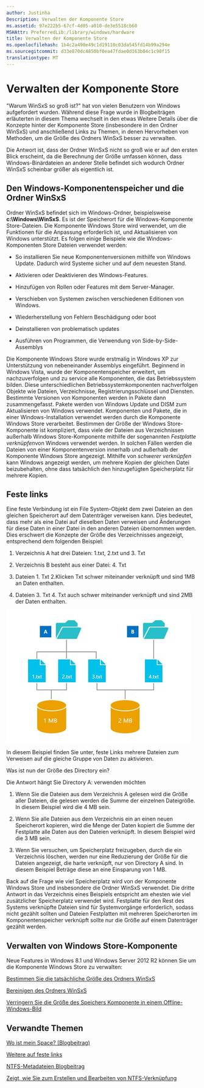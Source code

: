 ```yaml
---
author: Justinha
Description: Verwalten der Komponente Store
ms.assetid: 97e222b5-67cf-4d05-a010-de3e5518cb60
MSHAttr: PreferredLib:/library/windows/hardware
title: Verwalten der Komponente Store
ms.openlocfilehash: 1b4c2a490e49c1d19110c03da545fd14b99a294e
ms.sourcegitcommit: d33e870dc4850bf0ea47fdae0d163b04c1c90f15
translationtype: MT
---
```

# <a name="manage-the-component-store"></a>Verwalten der Komponente Store


"Warum WinSxS so groß ist?" hat von vielen Benutzern von Windows aufgefordert wurden. Während diese Frage wurde in Blogbeiträgen erläuterten in diesem Thema wechselt in den etwas Weitere Details über die Konzepte hinter der Komponente Store (insbesondere in den Ordner WinSxS) und anschließend Links zu Themen, in denen Hervorheben von Methoden, um die Größe des Ordners WinSxS besser zu verwalten.

Die Antwort ist, dass der Ordner WinSxS nicht so groß wie er auf den ersten Blick erscheint, da die Berechnung der Größe umfassen können, dass Windows-Binärdateien an anderer Stelle befindet sich wodurch Ordner WinSxS scheinbar größer als eigentlich ist.

## <a name="span-idthewindowscomponentstoreandwinsxsfolderspanspan-idthewindowscomponentstoreandwinsxsfolderspanspan-idthewindowscomponentstoreandwinsxsfolderspanthe-windows-component-store-and-winsxs-folder"></a><span id="The_Windows_component_store_and_WinSxS_folder"></span><span id="the_windows_component_store_and_winsxs_folder"></span><span id="THE_WINDOWS_COMPONENT_STORE_AND_WINSXS_FOLDER"></span>Den Windows-Komponentenspeicher und die Ordner WinSxS


Ordner WinSxS befindet sich im Windows-Ordner, beispielsweise **c:\\Windows\\WinSxS**. Es ist der Speicherort für die Windows-Komponente Store-Dateien. Die Komponente Windows Store wird verwendet, um die Funktionen für die Anpassung erforderlich ist, und Aktualisieren von Windows unterstützt. Es folgen einige Beispiele wie die Windows-Komponenten Store Dateien verwendet werden:

-   So installieren Sie neue Komponentenversionen mithilfe von Windows Update. Dadurch wird Systeme sicher und auf dem neuesten Stand.

-   Aktivieren oder Deaktivieren des Windows-Features.

-   Hinzufügen von Rollen oder Features mit dem Server-Manager.

-   Verschieben von Systemen zwischen verschiedenen Editionen von Windows.

-   Wiederherstellung von Fehlern Beschädigung oder boot

-   Deinstallieren von problematisch updates

-   Ausführen von Programmen, die Verwendung von Side-by-Side-Assemblys

Die Komponente Windows Store wurde erstmalig in Windows XP zur Unterstützung von nebeneinander Assemblys eingeführt. Beginnend in Windows Vista, wurde der Komponentenspeicher erweitert, um nachzuverfolgen und zu service alle Komponenten, die das Betriebssystem bilden. Diese unterschiedlichen Betriebssystemkomponenten nachverfolgen Objekte wie Dateien, Verzeichnisse, Registrierungsschlüssel und Diensten. Bestimmte Versionen von Komponenten werden in Pakete dann zusammengefasst. Pakete werden von Windows Update und DISM zum Aktualisieren von Windows verwendet. Komponenten und Pakete, die in einer Windows-Installation verwendet werden durch die Komponente Windows Store verarbeitet. Bestimmen der Größe der Windows Store-Komponente ist kompliziert, dass viele der Dateien aus Verzeichnissen außerhalb Windows Store-Komponente mithilfe der sogenannten *Festplatte verknüpfen*von Windows verwendet werden. In solchen Fällen werden die Dateien von einer Komponentenversion innerhalb und außerhalb der Komponente Windows Store angezeigt. Mithilfe von *schwerer verknüpfen* kann Windows angezeigt werden, um mehrere Kopien der gleichen Datei beizubehalten, ohne dass tatsächlich den hinzugefügten Speicherplatz für mehrere Kopien.

## <a name="span-idhardlinksspanspan-idhardlinksspanspan-idhardlinksspanhard-links"></a><span id="Hard_links"></span><span id="hard_links"></span><span id="HARD_LINKS"></span>Feste links


Eine feste Verbindung ist ein File System-Objekt dem zwei Dateien an den gleichen Speicherort auf dem Datenträger verweisen kann. Dies bedeutet, dass mehr als eine Datei auf dieselben Daten verweisen und Änderungen für diese Daten in einer Datei in den anderen Dateien übernommen werden. Dies erschwert die Konzepte der Größe des Verzeichnisses angezeigt, entsprechend dem folgenden Beispiel:

1.  Verzeichnis A hat drei Dateien: 1.txt, 2.txt und 3. Txt

2.  Verzeichnis B besteht aus einer Datei: 4. Txt

3.  Dateien 1. Txt 2.Klicken Txt schwer miteinander verknüpft und sind 1MB an Daten enthalten.

4.  Dateien 3. Txt 4. Txt auch schwer miteinander verknüpft und sind 2MB der Daten enthalten.

![feste Links-Beispiel](images/dep-adk-winb-dism-winsxs-hardlinks.jpg)

In diesem Beispiel finden Sie unter, feste Links mehrere Dateien zum Verweisen auf die gleiche Gruppe von Daten zu aktivieren.

Was ist nun der Größe des Directory ein?

Die Antwort hängt Sie Directory A: verwenden möchten

1.  Wenn Sie die Dateien aus dem Verzeichnis A gelesen wird die Größe aller Dateien, die gelesen werden die Summe der einzelnen Dateigröße. In diesem Beispiel wird die 4 MB sein.

2.  Wenn Sie alle Dateien aus dem Verzeichnis ein an einen neuen Speicherort kopieren, wird die Menge der Daten kopiert die Summe der Festplatte alle Daten aus den Dateien verknüpft. In diesem Beispiel wird die 3 MB sein.

3.  Wenn Sie versuchen, um Speicherplatz freizugeben, durch die ein Verzeichnis löschen, werden nur eine Reduzierung der Größe für die Dateien angezeigt, die harte verknüpft, nur von Directory A sind. In diesem Beispiel Beträge diese an eine Einsparung von 1 MB.

Back auf die Frage wie viel Speicherplatz wird von der Komponente Windows Store und insbesondere die Ordner WinSxS verwendet. Die dritte Antwort in das Verzeichnis eines Beispiels entspricht am ehesten wie viel zusätzlicher Speicherplatz verwendet wird. Festplatte für den Rest des Systems verknüpfte Dateien sind für Systemvorgänge erforderlich, sodass nicht gezählt sollten und Dateien Festplatten mit mehreren Speicherorten im Komponentenspeicher verknüpft sollte nur die Größe auf einem Datenträger gezählt werden.

## <a name="span-idmanagingthewindowscomponentstorespanspan-idmanagingthewindowscomponentstorespanspan-idmanagingthewindowscomponentstorespanmanaging-the-windows-component-store"></a><span id="Managing_the_Windows_Component_Store"></span><span id="managing_the_windows_component_store"></span><span id="MANAGING_THE_WINDOWS_COMPONENT_STORE"></span>Verwalten von Windows Store-Komponente


Neue Features in Windows 8.1 und Windows Server 2012 R2 können Sie um die Komponente Windows Store zu verwalten:

[Bestimmen Sie die tatsächliche Größe des Ordners WinSxS](determine-the-actual-size-of-the-winsxs-folder.md)

[Bereinigen des Ordners WinSxS](clean-up-the-winsxs-folder.md)

[Verringern Sie die Größe des Speichers Komponente in einem Offline-Windows-Bild](reduce-the-size-of-the-component-store-in-an-offline-windows-image.md)

## <a name="span-idrelatedtopicsspanrelated-topics"></a><span id="related_topics"></span>Verwandte Themen


[Wo ist mein Space? (Blogbeitrag)](http://blogs.technet.com/b/askcore/archive/2013/03/01/where-did-my-space-go.aspx)

[Weitere auf feste links](http://blogs.technet.com/b/joscon/archive/2011/08/26/more-on-hard-links.aspx)

[NTFS-Metadateien Blogbeitrag](http://blogs.technet.com/b/askcore/archive/2009/12/30/ntfs-metafiles.aspx)

[Zeigt, wie Sie zum Erstellen und Bearbeiten von NTFS-Verknüpfung](http://support.microsoft.com/kb/205524)

 

 






